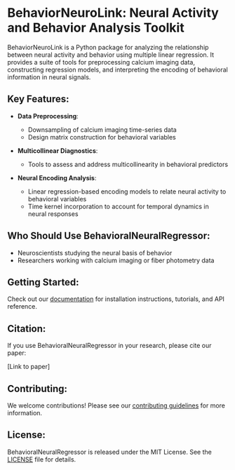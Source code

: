 # BehaviorNeuroLink: Neural Activity and Behavior Analysis Toolkit

BehaviorNeuroLink is a Python package for analyzing the relationship between neural activity and behavior using multiple linear regression. It provides a  suite of tools for preprocessing calcium imaging data, constructing regression models, and interpreting the encoding of behavioral information in neural signals.

## Key Features:

- **Data Preprocessing**: 
  - Downsampling of calcium imaging time-series data
  - Design matrix construction for behavioral variables

- **Multicollinear Diagnostics**: 
  - Tools to assess and address multicollinearity in behavioral predictors

- **Neural Encoding Analysis**: 
  - Linear regression-based encoding models to relate neural activity to behavioral variables
  - Time kernel incorporation to account for temporal dynamics in neural responses

## Who Should Use BehavioralNeuralRegressor:

- Neuroscientists studying the neural basis of behavior
- Researchers working with calcium imaging or fiber photometry data

## Getting Started:

Check out our [documentation](https://behavioralneuralregressor.readthedocs.io) for installation instructions, tutorials, and API reference.

## Citation:

If you use BehavioralNeuralRegressor in your research, please cite our paper:

[Link to paper]

## Contributing:

We welcome contributions! Please see our [contributing guidelines](CONTRIBUTING.md) for more information.

## License:

BehavioralNeuralRegressor is released under the MIT License. See the [LICENSE](LICENSE) file for details.
